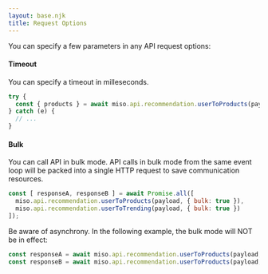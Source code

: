 ```yaml
---
layout: base.njk
title: Request Options
---
```


You can specify a few parameters in any API request options:

#### Timeout
You can specify a timeout in milleseconds.

```js
try {
  const { products } = await miso.api.recommendation.userToProducts(payload, { timeout: 5000 });
} catch (e) {
  // ...
}
```

#### Bulk
You can call API in bulk mode. API calls in bulk mode from the same event loop will be packed into a single HTTP request to save communication resources.

```js
const [ responseA, responseB ] = await Promise.all([
  miso.api.recommendation.userToProducts(payload, { bulk: true }),
  miso.api.recommendation.userToTrending(payload, { bulk: true })
]);
```

Be aware of asynchrony. In the following example, the bulk mode will NOT be in effect:

```js
const responseA = await miso.api.recommendation.userToProducts(payload, { bulk: true });
const responseB = await miso.api.recommendation.userToProducts(payload, { bulk: true });
```
